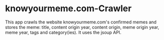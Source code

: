 # knowyourmeme.com-Crawler
This app crawls the website knowyourmeme.com's confirmed memes and stores the meme: title, content origin year, content origin, meme origin year, meme year, tags and category(ies). It uses the jsoup API.
